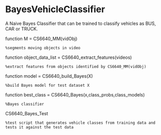 # BayesVehicleClassifier
A Naive Bayes Classifier that can be trained to classify vehicles as BUS, CAR or TRUCK. 

function M = CS6640_MM(vidObj)

    %segments moving objects in video

function object_data_list = CS6640_extract_features(videos)

    %extract features from objects identified by CS6640_MM(vidObj)

    
function model = CS6640_build_Bayes(X)

    %build Bayes model for test dataset X

    
function best_class = CS6640_Bayes(x,class_probs,class_models)

    %Bayes classifier

CS6640_Bayes_Test

    %test script that generates vehicle classes from training data and tests it against the test data
